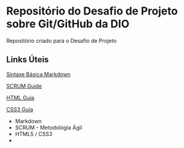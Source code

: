 # Repositório do Desafio de Projeto sobre Git/GitHub da DIO
Repositório criado para o Desafio de Projeto

## Links Úteis 

[Sintaxe Básica Markdown](https://www.markdownguide.org/basic-syntax)

[SCRUM Guide](https://www.scrum.org/resources/scrum-guide?gclid=CjwKCAjwzOqKBhAWEiwArQGwaAv9RiiJy-Jhk3klSHRDV9xkdpH0j8136o7E4niJix9Yf7MVMlPj_BoCMLAQAvD_BwE)

[HTML Guia](https://www.devmedia.com.br/guia/html/38051)

[CSS3 Guia](https://www.devmedia.com.br/guia/css/38149)
- Markdown
- SCRUM - Metodológia Ágil
- HTML5 / CSS3
-
